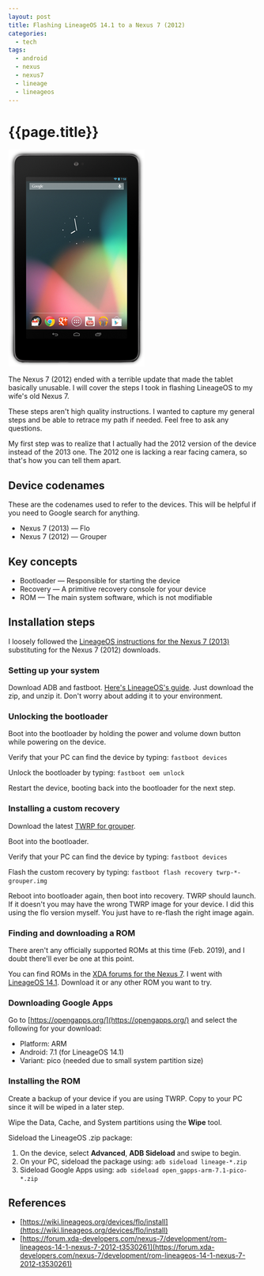 ```yaml
---
layout: post
title: Flashing LineageOS 14.1 to a Nexus 7 (2012)
categories:
  - tech
tags:
  - android
  - nexus
  - nexus7
  - lineage
  - lineageos
---
```


# {{page.title}}

![Nexus 7 (2012)](/assets/nexus-7-2012.png)

The Nexus 7 (2012) ended with a terrible update that made the tablet basically unusable.
I will cover the steps I took in flashing LineageOS to my wife's old Nexus 7.

These steps aren't high quality instructions. I wanted to capture my general steps and be able to retrace my path if needed.
Feel free to ask any questions.

My first step was to realize that I actually had the 2012 version of the device instead of the 2013 one.
The 2012 one is lacking a rear facing camera, so that's how you can tell them apart.

## Device codenames

These are the codenames used to refer to the devices.
This will be helpful if you need to Google search for anything.

* Nexus 7 (2013) — Flo
* Nexus 7 (2012) — Grouper

## Key concepts

* Bootloader — Responsible for starting the device
* Recovery — A primitive recovery console for your device
* ROM — The main system software, which is not modifiable

## Installation steps

I loosely followed the [LineageOS instructions for the Nexus 7 (2013)](https://wiki.lineageos.org/devices/flo/install) substituting for the Nexus 7 (2012) downloads.

### Setting up your system

Download ADB and fastboot.
[Here's LineageOS's guide](https://wiki.lineageos.org/adb_fastboot_guide.html).
Just download the zip, and unzip it.
Don't worry about adding it to your environment.

### Unlocking the bootloader

Boot into the bootloader by holding the power and volume down button while powering on the device.

Verify that your PC can find the device by typing: `fastboot devices`

Unlock the bootloader by typing: `fastboot oem unlock`

Restart the device, booting back into the bootloader for the next step.

### Installing a custom recovery

Download the latest [TWRP for grouper](https://dl.twrp.me/grouper/).

Boot into the bootloader.

Verify that your PC can find the device by typing: `fastboot devices`

Flash the custom recovery by typing: `fastboot flash recovery twrp-*-grouper.img`

Reboot into bootloader again, then boot into recovery.
TWRP should launch.
If it doesn't you may have the wrong TWRP image for your device.
I did this using the flo version myself.
You just have to re-flash the right image again.

### Finding and downloading a ROM

There aren't any officially supported ROMs at this time (Feb. 2019), and I doubt there'll ever be one at this point.

You can find ROMs in the [XDA forums for the Nexus 7](https://forum.xda-developers.com/nexus-7/development).
I went with [LineageOS 14.1](https://forum.xda-developers.com/nexus-7/development/rom-lineageos-14-1-nexus-7-2012-t3530261).
Download it or any other ROM you want to try.

### Downloading Google Apps

Go to [https://opengapps.org/](https://opengapps.org/) and select the following for your download:

* Platform: ARM
* Android: 7.1 (for LineageOS 14.1)
* Variant: pico (needed due to small system partition size)

### Installing the ROM

Create a backup of your device if you are using TWRP.
Copy to your PC since it will be wiped in a later step.

Wipe the Data, Cache, and System partitions using the **Wipe** tool.

Sideload the LineageOS .zip package:

1. On the device, select **Advanced**, **ADB Sideload** and swipe to begin.
1. On your PC, sideload the package using: `adb sideload lineage-*.zip`
1. Sideload Google Apps using: `adb sideload open_gapps-arm-7.1-pico-*.zip`

## References

* [https://wiki.lineageos.org/devices/flo/install](https://wiki.lineageos.org/devices/flo/install)
* [https://forum.xda-developers.com/nexus-7/development/rom-lineageos-14-1-nexus-7-2012-t3530261](https://forum.xda-developers.com/nexus-7/development/rom-lineageos-14-1-nexus-7-2012-t3530261)
